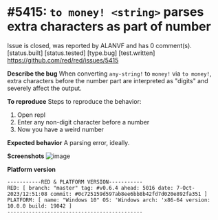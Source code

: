 
#5415: `to money! <string>` parses extra characters as part of number
================================================================================
Issue is closed, was reported by ALANVF and has 0 comment(s).
[status.built] [status.tested] [type.bug] [test.written]
<https://github.com/red/red/issues/5415>

**Describe the bug**
When converting `any-string!` to `money!` via `to money!`, extra characters before the number part are interpreted as "digits" and severely affect the output.

**To reproduce**
Steps to reproduce the behavior:
1. Open repl
2. Enter any non-digit character before a number
3. Now you have a weird number

**Expected behavior**
A parsing error, ideally.

**Screenshots**
![image](https://github.com/red/red/assets/16247881/dd85175b-270b-487f-9cf1-a25535353288)

**Platform version**
```
-----------RED & PLATFORM VERSION----------- 
RED: [ branch: "master" tag: #v0.6.4 ahead: 5016 date: 7-Oct-2023/12:51:08 commit: #0c725159d597ab8ee6bb8b42fd7d020e892fa351 ]
PLATFORM: [ name: "Windows 10" OS: 'Windows arch: 'x86-64 version: 10.0.0 build: 19042 ]
--------------------------------------------
```


